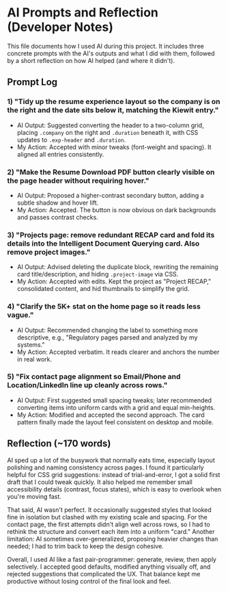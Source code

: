 # AI Prompts and Reflection (Developer Notes)



This file documents how I used AI during this project. It includes three concrete prompts with the AI's outputs and what I did with them, followed by a short reflection on how AI helped (and where it didn't).

## Prompt Log

### 1) "Tidy up the resume experience layout so the company is on the right and the date sits below it, matching the Kiewit entry."
- AI Output: Suggested converting the header to a two-column grid, placing `.company` on the right and `.duration` beneath it, with CSS updates to `.exp-header` and `.duration`.
- My Action: Accepted with minor tweaks (font-weight and spacing). It aligned all entries consistently.

### 2) "Make the Resume Download PDF button clearly visible on the page header without requiring hover."
- AI Output: Proposed a higher-contrast secondary button, adding a subtle shadow and hover lift.
- My Action: Accepted. The button is now obvious on dark backgrounds and passes contrast checks.

### 3) "Projects page: remove redundant RECAP card and fold its details into the Intelligent Document Querying card. Also remove project images."
- AI Output: Advised deleting the duplicate block, rewriting the remaining card title/description, and hiding `.project-image` via CSS.
- My Action: Accepted with edits. Kept the project as "Project RECAP," consolidated content, and hid thumbnails to simplify the grid.

### 4) "Clarify the 5K+ stat on the home page so it reads less vague."
- AI Output: Recommended changing the label to something more descriptive, e.g., "Regulatory pages parsed and analyzed by my systems."
- My Action: Accepted verbatim. It reads clearer and anchors the number in real work.

### 5) "Fix contact page alignment so Email/Phone and Location/LinkedIn line up cleanly across rows."
- AI Output: First suggested small spacing tweaks; later recommended converting items into uniform cards with a grid and equal min-heights.
- My Action: Modified and accepted the second approach. The card pattern finally made the layout feel consistent on desktop and mobile.

## Reflection (~170 words)
AI sped up a lot of the busywork that normally eats time, especially layout polishing and naming consistency across pages. I found it particularly helpful for CSS grid suggestions: instead of trial-and-error, I got a solid first draft that I could tweak quickly. It also helped me remember small accessibility details (contrast, focus states), which is easy to overlook when you're moving fast.

That said, AI wasn't perfect. It occasionally suggested styles that looked fine in isolation but clashed with my existing scale and spacing. For the contact page, the first attempts didn't align well across rows, so I had to rethink the structure and convert each item into a uniform "card." Another limitation: AI sometimes over-generalized, proposing heavier changes than needed; I had to trim back to keep the design cohesive.

Overall, I used AI like a fast pair-programmer: generate, review, then apply selectively. I accepted good defaults, modified anything visually off, and rejected suggestions that complicated the UX. That balance kept me productive without losing control of the final look and feel.
